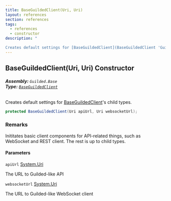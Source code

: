 ```yaml
---
title: BaseGuildedClient(Uri, Uri)
layout: references
section: references
tags:
  - references
  - constructor
description: "

Creates default settings for [BaseGuildedClient](BaseGuildedClient 'Guilded.Base.BaseGuildedClient')'s child types."
---
```


## BaseGuildedClient(Uri, Uri) Constructor
###### **Assembly:** `Guilded.Base`<br/>**Type:** [`BaseGuildedClient`](BaseGuildedClient 'Guilded.Base.BaseGuildedClient')

Creates default settings for [BaseGuildedClient](BaseGuildedClient 'Guilded.Base.BaseGuildedClient')'s child types.

```csharp
protected BaseGuildedClient(Uri apiUrl, Uri websocketUrl);
```

### Remarks
  
Inititates basic client components for API-related things, such as WebSocket and REST client. The rest is up to child types.
#### Parameters

<a name='Guilded.Base.BaseGuildedClient.BaseGuildedClient(Uri,Uri).apiUrl'></a>

`apiUrl` [System.Uri](https://docs.microsoft.com/en-us/dotnet/api/System.Uri 'System.Uri')

The URL to Guilded-like API

<a name='Guilded.Base.BaseGuildedClient.BaseGuildedClient(Uri,Uri).websocketUrl'></a>

`websocketUrl` [System.Uri](https://docs.microsoft.com/en-us/dotnet/api/System.Uri 'System.Uri')

The URL to Guilded-like WebSocket client